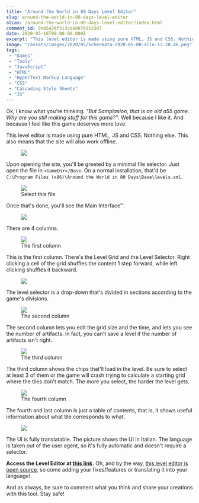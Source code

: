```yaml
---
title: "Around the World in 80 Days Level Editor"
slug: around-the-world-in-80-days-level-editor
alias: /around-the-world-in-80-days-level-editor/index.html
comment_id: 5eb5424f313c86007b9533d7
date: 2020-05-16T08:00:00.000Z
excerpt: "This level editor is made using pure HTML, JS and CSS. Nothing else. This also means that the site will also work offline."
image: "/assets/images/2020/05/Schermata-2020-05-08-alle-13.20.46.png"
tags: 
 - "Games"
 - "Tools"
 - "JavaScript"
 - "HTML"
 - "HyperText Markup Language"
 - "CSS"
 - "Cascading Style Sheets"
 - "JS"
---
```


<p>Ok, I know what you're thinking. <em>"But Samplasion, that is an old a55 game. Why are you still making stuff for this game?"</em>. Well because I like it. And because I feel like this game deserves more love.</p><p>This level editor is made using pure HTML, JS and CSS. Nothing else. This also means that the site will also work offline.</p><figure class="kg-card kg-image-card kg-width-wide"><img src="{{ site.baseurl }}/assets/images/2020/05/Schermata-2020-05-08-alle-13.20.12.png" class="kg-image"></figure><p>Upon opening the site, you'll be greeted by a minimal file selector. Just open the file in <code>&lt;GameDir&gt;/Base</code>. On a normal installation, that'd be <code>C:\Program Files (x86)\Around the World in 80 Days\Base\levels.xml</code>. </p><figure class="kg-card kg-image-card kg-card-hascaption"><img src="{{ site.baseurl }}/assets/images/2020/05/Schermata-2020-05-08-alle-13.20.32.png" class="kg-image"><figcaption>Select this file</figcaption></figure><p>Once that's done, you'll see the Main Interface™.</p><figure class="kg-card kg-image-card kg-width-wide"><img src="{{ site.baseurl }}/assets/images/2020/05/Schermata-2020-05-08-alle-13.20.46-1.png" class="kg-image"></figure><p>There are 4 columns.</p><figure class="kg-card kg-image-card kg-card-hascaption"><img src="{{ site.baseurl }}/assets/images/2020/05/Schermata-2020-05-08-alle-13.20.57.png" class="kg-image"><figcaption>The first column</figcaption></figure><p>This is the first column. There's the Level Grid and the Level Selector. Right clicking a cell of the grid shuffles the content 1 step forward, while left clicking shuffles it backward.</p><figure class="kg-card kg-image-card"><img src="{{ site.baseurl }}/assets/images/2020/05/Schermata-2020-05-08-alle-13.21.04.png" class="kg-image"></figure><p>The level selector is a drop-down that's divided in sections according to the game's divisions.</p><figure class="kg-card kg-image-card kg-card-hascaption"><img src="{{ site.baseurl }}/assets/images/2020/05/Schermata-2020-05-08-alle-13.21.15.png" class="kg-image"><figcaption>The second column</figcaption></figure><p>The second column lets you edit the grid size and the time, and lets you see the number of artifacts. In fact, you can't save a level if the number of artifacts isn't right.</p><figure class="kg-card kg-image-card kg-card-hascaption"><img src="{{ site.baseurl }}/assets/images/2020/05/Schermata-2020-05-08-alle-13.21.19.png" class="kg-image"><figcaption>The third column</figcaption></figure><p>The third column shows the chips that'll load in the level. Be sure to select at least 3 of them or the game will crash trying to calculate a starting grid where the tiles don't match. The more you select, the harder the level gets.</p><figure class="kg-card kg-image-card kg-card-hascaption"><img src="{{ site.baseurl }}/assets/images/2020/05/Schermata-2020-05-08-alle-13.21.24.png" class="kg-image"><figcaption>The fourth column</figcaption></figure><p>The fourth and last column is just a table of contents, that is, it shows useful information about what tile corresponds to what.</p><figure class="kg-card kg-image-card kg-width-wide"><img src="{{ site.baseurl }}/assets/images/2020/05/Schermata-2020-05-08-alle-13.24.33.png" class="kg-image"></figure><p>The UI is fully translatable. The picture shows the UI in Italian. The language is taken out of the user agent, so it's fully automatic and doesn't require a selector.</p><p><strong>Access the Level Editor at <a href="https://aw80dle.samplasion.js.org/">this link</a>.</strong> Oh, and by the way, <a href="https://github.com/Samplasion/aw80dle">this level editor is open source</a>, so come adding your fixes/features or translating it into your language! </p><p>And as always, be sure to comment what you think and share your creations with this tool. Stay safe!</p>